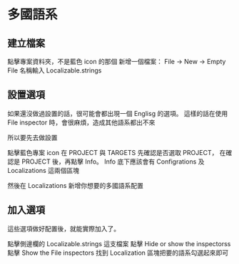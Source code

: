 # 多國語系

## 建立檔案
點擊專案資料夾，不是藍色 icon 的那個
新增一個檔案： File → New → Empty File
名稱輸入 Localizable.strings

## 設置選項
如果還沒做過設置的話，很可能會都出現一個 Englisg 的選項。
這樣的話在使用 File inspector 時，會很麻煩，造成其他語系都出不來

所以要先去做設置

點擊藍色專案 icon
在 PROJECT 與 TARGETS 先確認是否選取 PROJECT，
在確認是 PROJECT 後，再點擊 Info。
Info 底下應該會有
Configrations 及 Localizations 這兩個區塊

然後在 Localizations 新增你想要的多國語系配置

## 加入選項
這些選項做好配置後，就能實際加入了。

點擊側邊欄的 Localizable.strings 這支檔案
點擊 Hide or show the inspectorss
點擊 Show the File inspectors
找到 Localization 區塊把要的語系勾選起來即可
